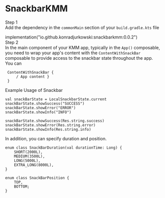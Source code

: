 # SnackbarKMM

Step 1  
Add the dependency in the `commonMain` section of your `build.gradle.kts` file

implementation("io.github.konradjurkowski:snackbarkmm:0.0.2")  
Step 2  
In the main component of your KMM app, typically in the `App()` composable, you need to wrap your app's content with the `ContentWithSnackBar` composable to provide access to the snackbar state throughout the app.  You can


     ContentWithSnackBar { 
    	 / App content } 
     }

Example Usage of Snackbar


    val snackBarState = LocalSnackbarState.current
    snackBarState.showSuccess("SUCCESS")  
    snackBarState.showError("ERROR")  
    snackBarState.showInfo("INFO")  
      
    snackBarState.showSuccess(Res.string.success)  
    snackBarState.showError(Res.string.error)  
    snackBarState.showInfo(Res.string.info)

In addition, you can specify duration and position.

    enum class SnackBarDuration(val durationTime: Long) {  
        SHORT(2000L),  
        MEDIUM(3500L),  
        LONG(5000L),  
        EXTRA_LONG(8000L),  
    }
    
    enum class SnackBarPosition {  
        TOP,  
        BOTTOM;  
    }
